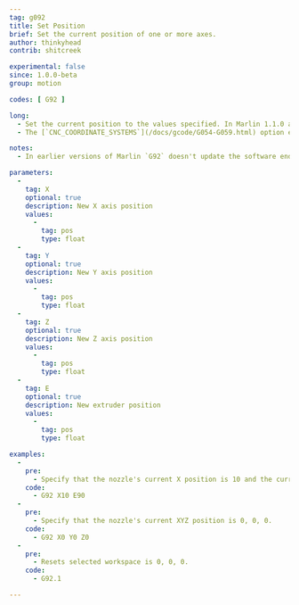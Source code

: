 ```yaml
---
tag: g092
title: Set Position
brief: Set the current position of one or more axes.
author: thinkyhead
contrib: shitcreek

experimental: false
since: 1.0.0-beta
group: motion

codes: [ G92 ]

long:
  - Set the current position to the values specified. In Marlin 1.1.0 and up, the software endstops are adjusted to preserve the physical movement limits. Thus you could use `G92` to set the middle of the bed to 0,0 and then run .gcode that was sliced for a Deltabot.
  - The [`CNC_COORDINATE_SYSTEMS`](/docs/gcode/G054-G059.html) option enables use of `G92.1` to reset the selcted workspace to native machine space - see [`G54-G59`](/docs/gcode/G054-G059.html) and [`G53'](/docs/gcode/G053.html).

notes:
  - In earlier versions of Marlin `G92` doesn't update the software endstops, so it was unsupported to set coordinates outside these boundaries. In Marlin 1.1.0 and up, the physical boundaries are maintained. This means you can no longer use `G92` to move below the bed, for example.

parameters:
  -
    tag: X
    optional: true
    description: New X axis position
    values:
      -
        tag: pos
        type: float
  -
    tag: Y
    optional: true
    description: New Y axis position
    values:
      -
        tag: pos
        type: float
  -
    tag: Z
    optional: true
    description: New Z axis position
    values:
      -
        tag: pos
        type: float
  -
    tag: E
    optional: true
    description: New extruder position
    values:
      -
        tag: pos
        type: float

examples:
  -
    pre:
      - Specify that the nozzle's current X position is 10 and the current extruder position is 90.
    code:
      - G92 X10 E90
  -
    pre:
      - Specify that the nozzle's current XYZ position is 0, 0, 0.
    code:
      - G92 X0 Y0 Z0
  -
    pre:
      - Resets selected workspace is 0, 0, 0.
    code:
      - G92.1

---
```

